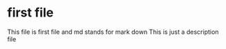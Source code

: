 # first file 
This file is first file and md stands for mark down 
This is just a description file 
